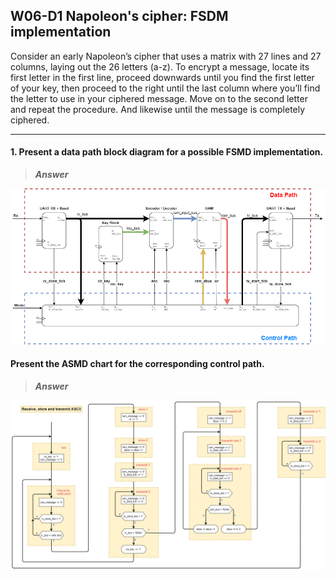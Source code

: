 ## W06-D1 Napoleon's cipher: FSDM implementation

Consider an early Napoleon’s cipher that uses a matrix with 27 lines and 27 columns, laying out the 26 letters (a-z). To encrypt a message, locate its first letter in the first line, proceed downwards until you find the first letter of your key, then proceed to the right until the last column where you’ll find the letter to use in your ciphered message. Move on to the second letter and repeat the procedure. And likewise until the message is completely ciphered. 

---

#### 1. Present a data path block diagram for a possible FSMD implementation.

>***Answer***

<img src="https://github.com/deivyka/SHC4300/blob/master/CCW2_Napoleon_Cipher/Napoleon_Cipher_FSMD_implementation/0.%20Images/CCW2%20FSMD.png" alt="drawing" width="700"/>


#### Present the ASMD chart for the corresponding control path.

>***Answer***

<img src="https://github.com/deivyka/SHC4300/blob/master/CCW2_Napoleon_Cipher/Napoleon_Cipher_FSMD_implementation/0.%20Images/CCW2%20ASMD.png" alt="drawing" width="800"/>
